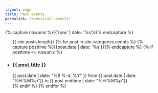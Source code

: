 ```yaml
---
layout: page
title: Past events
permalink: /events/all-events/
---
```


{% capture nowunix %}{{'now' | date: '%s'}}{% endcapture %}
<ul class="post-list events-list">
  {{ site.posts.length}}
    {% for post in site.categories.events %}
      {% capture posttime %}{{post.date | date: '%s'}}{% endcapture %}
      {% if posttime <= nowunix %}
      <li>
          <h3>
              <a class="post-link" href="{{ post.url | prepend: site.baseurl }}">{{ post.title }}</a>
          </h3>
          <span class="post-meta">{{ post.date | date: "%B %-d, %Y" }}
          from {{ post.date | date: "%H:%M%p"}}
          to {{ post.endtime | date: "%H:%M%p"}}</span>
      </li>
      {% endif %}
    {% endfor %}
</ul>
